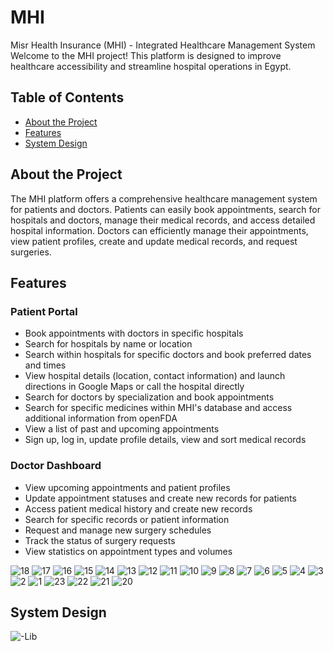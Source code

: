 # MHI
Misr Health Insurance (MHI) - Integrated Healthcare Management System
Welcome to the MHI project! This platform is designed to improve healthcare accessibility and streamline hospital operations in Egypt.

## Table of Contents

- [About the Project](#about-the-project)
- [Features](#features)
- [System Design](#system-design)

## About the Project

The MHI platform offers a comprehensive healthcare management system for patients and doctors. Patients can easily book appointments, search for hospitals and doctors, manage their medical records, and access detailed hospital information. Doctors can efficiently manage their appointments, view patient profiles, create and update medical records, and request surgeries.

## Features

### Patient Portal
- Book appointments with doctors in specific hospitals
- Search for hospitals by name or location
- Search within hospitals for specific doctors and book preferred dates and times
- View hospital details (location, contact information) and launch directions in Google Maps or call the hospital directly
- Search for doctors by specialization and book appointments
- Search for specific medicines within MHI's database and access additional information from openFDA
- View a list of past and upcoming appointments
- Sign up, log in, update profile details, view and sort medical records

### Doctor Dashboard
- View upcoming appointments and patient profiles
- Update appointment statuses and create new records for patients
- Access patient medical history and create new records
- Search for specific records or patient information
- Request and manage new surgery schedules
- Track the status of surgery requests
- View statistics on appointment types and volumes

![18](https://github.com/muhamedsaber/MHI/assets/76873532/ba5c91c2-60b9-4520-988f-e84cd3b90ef6)
![17](https://github.com/muhamedsaber/MHI/assets/76873532/1937d3b5-76bf-4e66-a4cd-68da98940add)
![16](https://github.com/muhamedsaber/MHI/assets/76873532/c5e8c5a0-dd6c-457c-a0a0-c6ed412276b4)
![15](https://github.com/muhamedsaber/MHI/assets/76873532/d6c0db92-b5f1-465f-bda4-cb764ddb1f4a)
![14](https://github.com/muhamedsaber/MHI/assets/76873532/1f21f445-6f0f-4fd6-b291-14e03d1a331c)
![13](https://github.com/muhamedsaber/MHI/assets/76873532/91fc52e3-88e0-4c0f-87e0-1419d7324dd1)
![12](https://github.com/muhamedsaber/MHI/assets/76873532/9c8ba259-2d61-45b6-afb9-b95485cd040a)
![11](https://github.com/muhamedsaber/MHI/assets/76873532/7902ac9d-2efb-420f-bde5-fd90ff677a98)
![10](https://github.com/muhamedsaber/MHI/assets/76873532/96ed54ae-3cf4-4f4a-8ee8-e00c52e56b05)
![9](https://github.com/muhamedsaber/MHI/assets/76873532/83d287e9-63bb-4248-b09c-5f94c3741b59)
![8](https://github.com/muhamedsaber/MHI/assets/76873532/54f967bd-1a6a-4e38-bfd6-b9255e18461c)
![7](https://github.com/muhamedsaber/MHI/assets/76873532/f092c45f-baa0-4ee6-a1aa-57790497159c)
![6](https://github.com/muhamedsaber/MHI/assets/76873532/9a9d3deb-2cff-4a66-8559-bb925f92ade0)
![5](https://github.com/muhamedsaber/MHI/assets/76873532/f4a83f50-b9ee-4729-aaf4-ead2654a811e)
![4](https://github.com/muhamedsaber/MHI/assets/76873532/956ccdab-d9a0-4560-a64a-fb95c92662fc)
![3](https://github.com/muhamedsaber/MHI/assets/76873532/77377d44-5ed3-41ed-a546-fd6aaf76134a)
![2](https://github.com/muhamedsaber/MHI/assets/76873532/954529ad-1a1d-477e-8867-d4830cf9c373)
![1](https://github.com/muhamedsaber/MHI/assets/76873532/cdc6c7b3-2b3e-477f-b67d-0a939284d4d5)
![23](https://github.com/muhamedsaber/MHI/assets/76873532/22c1f766-94dc-453b-bdca-a59a12f65f34)
![22](https://github.com/muhamedsaber/MHI/assets/76873532/e9bcb1fc-31d2-4f0e-b9c0-d711f432b5f6)
![21](https://github.com/muhamedsaber/MHI/assets/76873532/9f1f3b71-e457-42cf-ad7a-7a12dcc3438c)
![20](https://github.com/muhamedsaber/MHI/assets/76873532/4cce0f0e-d18c-4c5d-b87a-514115d89165)


## System Design
![-Lib](https://github.com/muhamedsaber/MHI/assets/76873532/364ad19d-fc2c-4e70-9fff-3690c8e6a4b5)

